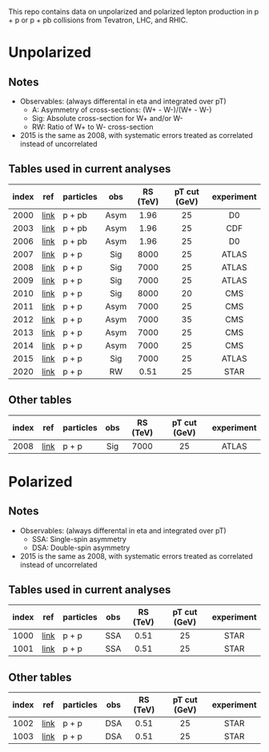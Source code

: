 This repo contains data on unpolarized and polarized lepton production in p + p or p + pb collisions from Tevatron, LHC, and RHIC.

# Unpolarized

## Notes

* Observables: (always differental in eta and integrated over pT) 
  * A:     Asymmetry of cross-sections: (W+ - W-)/(W+ - W-)
  * Sig:   Absolute cross-section for W+ and/or W-
  * RW:    Ratio of W+ to W- cross-section
* 2015 is the same as 2008, with systematic errors treated as correlated instead of uncorrelated

## Tables used in current analyses

| index | ref                    | particles | obs      | RS (TeV)  | pT cut (GeV) | experiment   | 
| :--:  | :--:                   | :--       | :--:     | :--:      | :--:         | :--:         | 
| 2000  | [link][ref2000]        | p + pb    | Asym     | 1.96      | 25           | D0           | 
| 2003  | [link][ref2003]        | p + pb    | Asym     | 1.96      | 25           | CDF          | 
| 2006  | [link][ref2006]        | p + pb    | Asym     | 1.96      | 25           | D0           | 
| 2007  | [link][ref2007]        | p + p     | Sig      | 8000      | 25           | ATLAS        | 
| 2008  | [link][ref2008/2015]   | p + p     | Sig      | 7000      | 25           | ATLAS        | 
| 2009  | [link][ref2009]        | p + p     | Sig      | 7000      | 25           | ATLAS        | 
| 2010  | [link][ref2010]        | p + p     | Sig      | 8000      | 20           | CMS          | 
| 2011  | [link][ref2011]        | p + p     | Asym     | 7000      | 25           | CMS          | 
| 2012  | [link][ref2012]        | p + p     | Asym     | 7000      | 35           | CMS          | 
| 2013  | [link][ref2013-2014]   | p + p     | Asym     | 7000      | 25           | CMS          | 
| 2014  | [link][ref2013-2014]   | p + p     | Asym     | 7000      | 25           | CMS          | 
| 2015  | [link][ref2008/2015]   | p + p     | Sig      | 7000      | 25           | ATLAS        | 
| 2020  | [link][ref2020]        | p + p     | RW       | 0.51      | 25           | STAR         | 

## Other tables

| index | ref                    | particles | obs       | RS (TeV)  | pT cut (GeV) | experiment   | 
| :--:  | :--:                   | :--       | :--:      | :--:      | :--:         | :--:         | 
| 2008  | [link][ref2008/2015]   | p + p     | Sig       | 7000      | 25           | ATLAS        | 
 
# Polarized

## Notes

* Observables: (always differental in eta and integrated over pT) 
  * SSA: Single-spin asymmetry
  * DSA: Double-spin asymmetry
* 2015 is the same as 2008, with systematic errors treated as correlated instead of uncorrelated

## Tables used in current analyses

| index | ref                    | particles | obs      | RS (TeV)  | pT cut (GeV) | experiment   | 
| :--:  | :--:                   | :--       | :--:     | :--:      | :--:         | :--:         | 
| 1000  | [link][ref1000-1003]   | p + p     | SSA      | 0.51      | 25           | STAR         | 
| 1001  | [link][ref1000-1003]   | p + p     | SSA      | 0.51      | 25           | STAR         | 

## Other tables

| index | ref                    | particles | obs       | RS (TeV)  | pT cut (GeV) | experiment   | 
| :--:  | :--:                   | :--       | :--:      | :--:      | :--:         | :--:         | 
| 1002  | [link][ref1000-1003]   | p + p     | DSA       | 0.51      | 25           | STAR         | 
| 1003  | [link][ref1000-1003]   | p + p     | DSA       | 0.51      | 25           | STAR         | 




[ref1000-1003]: https://inspirehep.net/record/1708793 
[ref2000]:      https://inspirehep.net/record/1333394 
[ref2003]:      https://inspirehep.net/record/674676
[ref2006]:      https://inspirehep.net/literature/1253555
[ref2007]:      https://inspirehep.net/literature/1729240
[ref2008/2015]: https://inspirehep.net/literature/1502620
[ref2009]:      https://inspirehep.net/literature/928289
[ref2010]:      https://inspirehep.net/literature/1426517
[ref2011]:      https://inspirehep.net/literature/1273570
[ref2012]:      https://inspirehep.net/literature/1118047
[ref2013-2014]: https://inspirehep.net/literature/892975
[ref2020]:      https://inspirehep.net/literature/1829350











